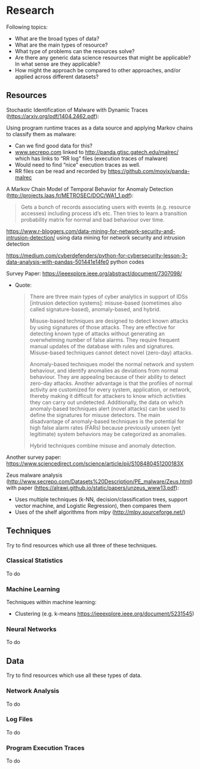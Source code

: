 # Research

Following topics:

  - What are the broad types of data?
  - What are the main types of resource?
  - What type of problems can the resources solve?
  - Are there any generic data science resources that might be applicable? In what sense are they applicable?
  - How might the approach be compared to other approaches, and/or applied across different datasets?

## Resources

Stochastic Identification of Malware with Dynamic Traces (https://arxiv.org/pdf/1404.2462.pdf):

Using program runtime traces as a data source and applying Markov chains to classify them as malware:
  - Can we find good data for this?
  - www.secrepo.com linked to http://panda.gtisc.gatech.edu/malrec/ which has links to “RR log” files (execution traces of malware)
  - Would need to find “nice” execution traces as well.
  - RR files can be read and recorded by https://github.com/moyix/panda-malrec

A Markov Chain Model of Temporal Behavior for Anomaly Detection (http://projects.laas.fr/METROSEC/DOC/WA1_1.pdf):

> Gets a bunch of records associating users with events (e.g. resource accesses) including process id’s etc. Then tries to learn a transition probability matrix for normal and bad behaviour over time.

https://www.r-bloggers.com/data-mining-for-network-security-and-intrusion-detection/  using data mining for network security and intrusion detection

https://medium.com/cyberdefenders/python-for-cybersecurity-lesson-3-data-analysis-with-pandas-501441e14fe0  python codes

Survey Paper: https://ieeexplore.ieee.org/abstract/document/7307098/

  - Quote:
    > There are three main types of cyber analytics in support of IDSs [intrusion detection systems]: misuse-based (sometimes also called signature-based), anomaly-based, and hybrid.
    >
    > Misuse-based techniques are designed to detect known attacks by using signatures of those attacks. They are effective for detecting known type of attacks without generating an overwhelming number of false alarms. They require frequent manual updates of the database with rules and signatures. Misuse-based techniques cannot detect novel (zero-day) attacks.
    >
    > Anomaly-based techniques model the normal network and system behaviour, and identify anomalies as deviations from normal behaviour. They are appealing because of their ability to detect zero-day attacks. Another advantage is that the profiles of normal activity are customized for every system, application, or network, thereby making it difficult for attackers to know which activities they can carry out undetected. Additionally, the data on which anomaly-based techniques alert (novel attacks) can be used to define the signatures for misuse detectors. The main disadvantage of anomaly-based techniques is the potential for high false alarm rates (FARs) because previously unseen (yet legitimate) system behaviors may be categorized as anomalies.
    >
    > Hybrid techniques combine misuse and anomaly detection.

Another survey paper: https://www.sciencedirect.com/science/article/pii/S108480451200183X

Zeus malware analysis (http://www.secrepo.com/Datasets%20Description/PE_malware/Zeus.html) with paper (https://alrawi.github.io/static/papers/unzeus_www13.pdf):

  - Uses multiple techniques (k-NN, decision/classification trees, support vector machine, and Logistic Regression), then compares them
  - Uses of the shelf algorithms from mlpy (http://mlpy.sourceforge.net/)

## Techniques

Try to find resources which use all three of these techniques.

### Classical Statistics

To do

### Machine Learning

Techniques within machine learning:

  - Clustering (e.g. k-means https://ieeexplore.ieee.org/document/5231545)

### Neural Networks

To do

## Data

Try to find resources which use all these types of data.

### Network Analysis

To do

### Log Files

To do

### Program Execution Traces
To do
